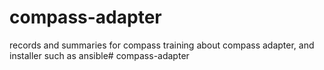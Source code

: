 # compass-adapter
records and summaries for compass training about compass adapter, and installer such as ansible# compass-adapter
